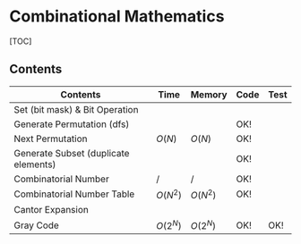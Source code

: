 # Combinational Mathematics



[TOC]



## Contents

| Contents                             | Time     | Memory   | Code | Test |
| ------------------------------------ | -------- | -------- | ---- | ---- |
| Set (bit mask) & Bit Operation       |          |          |      |      |
| Generate Permutation (dfs)           |          |          | OK!  |      |
| Next Permutation                     | $O(N)$   | $O(N)$   | OK!  |      |
| Generate Subset (duplicate elements) |          |          | OK!  |      |
| Combinatorial Number                 | $/$      | $/$      | OK!  |      |
| Combinatorial Number Table           | $O(N^2)$ | $O(N^2)$ | OK!  |      |
| Cantor Expansion                     |          |          |      |      |
| Gray Code                            | $O(2^N)$ | $O(2^N)$ | OK!  | OK!  |
